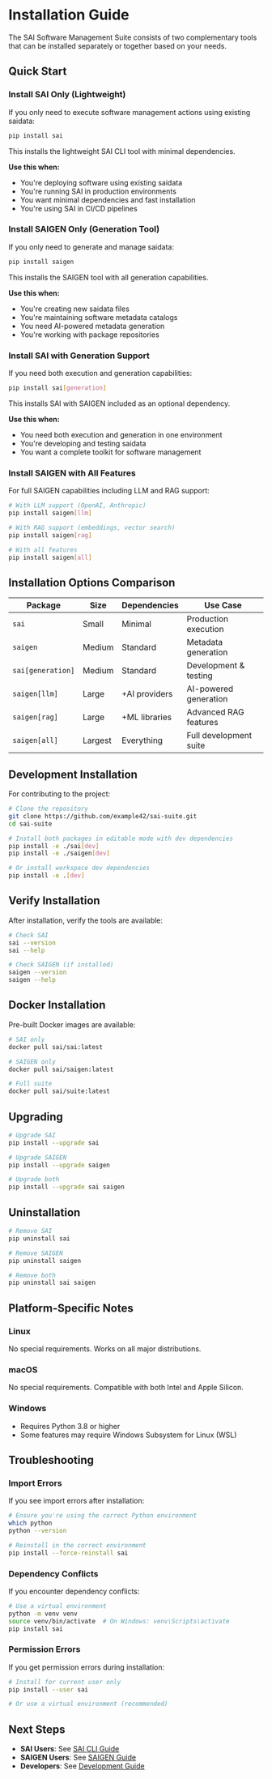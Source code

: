 # Installation Guide

The SAI Software Management Suite consists of two complementary tools that can be installed separately or together based on your needs.

## Quick Start

### Install SAI Only (Lightweight)

If you only need to execute software management actions using existing saidata:

```bash
pip install sai
```

This installs the lightweight SAI CLI tool with minimal dependencies.

**Use this when:**
- You're deploying software using existing saidata
- You're running SAI in production environments
- You want minimal dependencies and fast installation
- You're using SAI in CI/CD pipelines

### Install SAIGEN Only (Generation Tool)

If you only need to generate and manage saidata:

```bash
pip install saigen
```

This installs the SAIGEN tool with all generation capabilities.

**Use this when:**
- You're creating new saidata files
- You're maintaining software metadata catalogs
- You need AI-powered metadata generation
- You're working with package repositories

### Install SAI with Generation Support

If you need both execution and generation capabilities:

```bash
pip install sai[generation]
```

This installs SAI with SAIGEN included as an optional dependency.

**Use this when:**
- You need both execution and generation in one environment
- You're developing and testing saidata
- You want a complete toolkit for software management

### Install SAIGEN with All Features

For full SAIGEN capabilities including LLM and RAG support:

```bash
# With LLM support (OpenAI, Anthropic)
pip install saigen[llm]

# With RAG support (embeddings, vector search)
pip install saigen[rag]

# With all features
pip install saigen[all]
```

## Installation Options Comparison

| Package | Size | Dependencies | Use Case |
|---------|------|--------------|----------|
| `sai` | Small | Minimal | Production execution |
| `saigen` | Medium | Standard | Metadata generation |
| `sai[generation]` | Medium | Standard | Development & testing |
| `saigen[llm]` | Large | +AI providers | AI-powered generation |
| `saigen[rag]` | Large | +ML libraries | Advanced RAG features |
| `saigen[all]` | Largest | Everything | Full development suite |

## Development Installation

For contributing to the project:

```bash
# Clone the repository
git clone https://github.com/example42/sai-suite.git
cd sai-suite

# Install both packages in editable mode with dev dependencies
pip install -e ./sai[dev]
pip install -e ./saigen[dev]

# Or install workspace dev dependencies
pip install -e .[dev]
```

## Verify Installation

After installation, verify the tools are available:

```bash
# Check SAI
sai --version
sai --help

# Check SAIGEN (if installed)
saigen --version
saigen --help
```

## Docker Installation

Pre-built Docker images are available:

```bash
# SAI only
docker pull sai/sai:latest

# SAIGEN only
docker pull sai/saigen:latest

# Full suite
docker pull sai/suite:latest
```

## Upgrading

```bash
# Upgrade SAI
pip install --upgrade sai

# Upgrade SAIGEN
pip install --upgrade saigen

# Upgrade both
pip install --upgrade sai saigen
```

## Uninstallation

```bash
# Remove SAI
pip uninstall sai

# Remove SAIGEN
pip uninstall saigen

# Remove both
pip uninstall sai saigen
```

## Platform-Specific Notes

### Linux
No special requirements. Works on all major distributions.

### macOS
No special requirements. Compatible with both Intel and Apple Silicon.

### Windows
- Requires Python 3.8 or higher
- Some features may require Windows Subsystem for Linux (WSL)

## Troubleshooting

### Import Errors

If you see import errors after installation:

```bash
# Ensure you're using the correct Python environment
which python
python --version

# Reinstall in the correct environment
pip install --force-reinstall sai
```

### Dependency Conflicts

If you encounter dependency conflicts:

```bash
# Use a virtual environment
python -m venv venv
source venv/bin/activate  # On Windows: venv\Scripts\activate
pip install sai
```

### Permission Errors

If you get permission errors during installation:

```bash
# Install for current user only
pip install --user sai

# Or use a virtual environment (recommended)
```

## Next Steps

- **SAI Users**: See [SAI CLI Guide](./sai-cli-guide.md)
- **SAIGEN Users**: See [SAIGEN Guide](./saigen-guide.md)
- **Developers**: See [Development Guide](./development.md)
